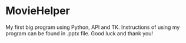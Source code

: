 # MovieHelper
My first big program using Python, API and TK.
Instructions of using my program can be found in .pptx file.
Good luck and thank you!

